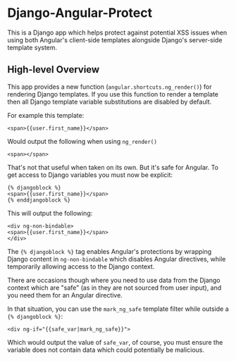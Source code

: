 
# Django-Angular-Protect

This is a Django app which helps protect against potential XSS issues when using
both Angular's client-side templates alongside Django's server-side template system.

## High-level Overview

This app provides a new function (`angular.shortcuts.ng_render()`) for rendering Django
templates. If you use this function to render a template then all Django template variable
substitutions are disabled by default.

For example this template:

```
<span>{{user.first_name}}</span>
```

Would output the following when using `ng_render()`

```
<span></span>
```

That's not that useful when taken on its own. But it's safe for Angular. To get access to Django
variables you must now be explicit:

```
{% djangoblock %}
<span>{{user.first_name}}</span>
{% enddjangoblock %}

```

This will output the following:

```
<div ng-non-bindable>
<span>{{user.first_name}}</span>
</div>
```

The `{% djangoblock %}` tag enables Angular's protections by wrapping Django content
in `ng-non-bindable` which disables Angular directives, while temporarily allowing
access to the Django context.

There are occasions though where you need to use data from the Django context which are "safe"
(as in they are not sourced from user input), and you need them for an Angular directive.

In that situation, you can use the `mark_ng_safe` template filter while outside a
`{% djangoblock %}`:

```
<div ng-if="{{safe_var|mark_ng_safe}}">
```

Which would output the value of `safe_var`, of course, you must ensure the variable
does not contain data which could potentially be malicious. 
